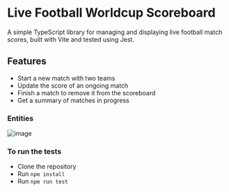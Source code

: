 # Live Football Worldcup Scoreboard


A simple TypeScript library for managing and displaying live football match scores, built with Vite and tested using Jest.

## Features

- Start a new match with two teams
- Update the score of an ongoing match
- Finish a match to remove it from the scoreboard
- Get a summary of matches in progress

### Entities
  ![image](https://github.com/user-attachments/assets/c3f16608-30e9-4ee7-ada1-a0fdf88f8345)

### To run the tests
- Clone the repository
- Run `npm install`
- Run `npm run test`
